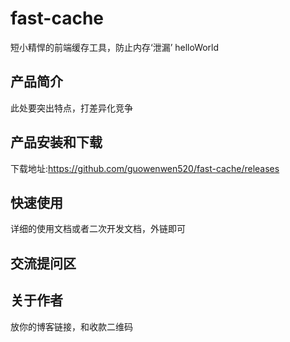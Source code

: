 # fast-cache
短小精悍的前端缓存工具，防止内存‘泄漏’ helloWorld

## 产品简介
此处要突出特点，打差异化竞争

## 产品安装和下载
下载地址:https://github.com/guowenwen520/fast-cache/releases

## 快速使用
详细的使用文档或者二次开发文档，外链即可

## 交流提问区

## 关于作者
放你的博客链接，和收款二维码
